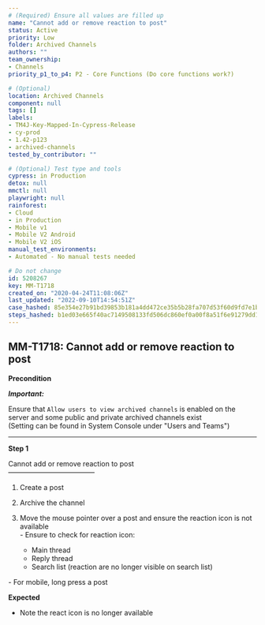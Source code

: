 ```yaml
---
# (Required) Ensure all values are filled up
name: "Cannot add or remove reaction to post"
status: Active
priority: Low
folder: Archived Channels
authors: ""
team_ownership:
- Channels
priority_p1_to_p4: P2 - Core Functions (Do core functions work?)

# (Optional)
location: Archived Channels
component: null
tags: []
labels:
- TM4J-Key-Mapped-In-Cypress-Release
- cy-prod
- 1.42-p123
- archived-channels
tested_by_contributor: ""

# (Optional) Test type and tools
cypress: in Production
detox: null
mmctl: null
playwright: null
rainforest:
- Cloud
- in Production
- Mobile v1
- Mobile V2 Android
- Mobile V2 iOS
manual_test_environments:
- Automated - No manual tests needed

# Do not change
id: 5208267
key: MM-T1718
created_on: "2020-04-24T11:08:06Z"
last_updated: "2022-09-10T14:54:51Z"
case_hashed: 85e354e27b91bd39853b181a4dd472ce35b5b28fa707d53f60d9fd7e1b092a91942637d72e21dba01e6d782e59ad342f
steps_hashed: b1ed03e665f40ac7149508133fd506dc860ef0a00f8a51f6e91279dd156fe42dbcc768ca6574b16d7b812d3ddda4bfe0
---
```


<!-- (Auto-generated) Based on frontmatter's "key" and "name" -->

## MM-T1718: Cannot add or remove reaction to post

**Precondition**

_**Important:**_

Ensure that `Allow users to view archived channels` is enabled on the server and some public and private archived channels exist\
(Setting can be found in System Console under "Users and Teams")

---

**Step 1**

Cannot add or remove reaction to post\
–––––––––––––––––––––––––

1. Create a post

2. Archive the channel

3. Move the mouse pointer over a post and ensure the reaction icon is not available\
   \- Ensure to check for reaction icon:

   - Main thread
   - Reply thread
   - Search list (reaction are no longer visible on search list)

\- For mobile, long press a post

**Expected**

- Note the react icon is no longer available
